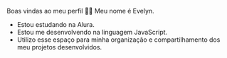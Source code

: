 Boas vindas ao meu perfil 💙💙
Meu nome é Evelyn.

- Estou estudando na Alura.
- Estou me desenvolvendo na linguagem JavaScript.
- Utilizo esse espaço para minha organização e compartilhamento dos meu projetos desenvolvidos.

  
